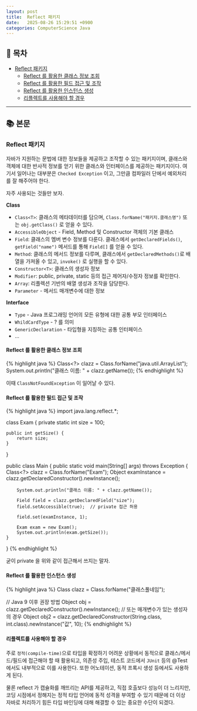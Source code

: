 ```yaml
---
layout: post
title:  Reflect 패키지
date:   2025-08-26 15:29:51 +0900
categories: ComputerScience Java
---
```


<!--more-->

## 📂 목차
- [Reflect 패키지](#reflect-패키지)
    - [Reflect 를 활용한 클래스 정보 조회](#reflect-를-활용한-클래스-정보-조회)
    - [Reflect 를 활용한 필드 접근 및 조작](#reflect-를-활용한-필드-접근-및-조작)
    - [Reflect 를 활용한 인스턴스 생성](#reflect-를-활용한-인스턴스-생성)
    - [리플렉트를 사용해야 할 경우](#리플렉트를-사용해야-할-경우)

---

## 📚 본문


### Reflect 패키지

자바가 지원하는 문법에 대한 정보들을 제공하고 조작할 수 있는 패키지이며, 클래스와 객체에 대한 반사적 정보를 얻기 위한 클래스와 인터페이스를 제공하는 패키지이다. 여기서 일어나는 대부분은 `Checked Exception` 이고, 그만큼 컴파일러 단에서 예외처리를 잘 해주어야 한다.

자주 사용되는 것들만 보자.

**Class**

- `Class<T>`: 클래스의 메타데이터를 담으며, `Class.forName("패키지.클래스명")` 또는 `obj.getClass()` 로 얻을 수 있다.
- `AccessibleObject` - Field, Method 및 Constructor 객체의 기본 클래스
- `Field`: 클래스의 멤버 변수 정보를 다룬다. 클래스에서 `getDeclaredFields()`, `getField("name")` 메서드를 통해 `Field[]` 를 얻을 수 있다.
- `Method`: 클래스의 메서드 정보를 다루며, 클래스에서 `getDeclaredMethods()`로 배열을 가져올 수 있고, `invoke()` 로 실행을 할 수 있다.
- `Constructor<T>`: 클래스의 생성자 정보
- `Modifier`: public, private, static 등의 접근 제어자/수정자 정보를 확인한다.
- `Array`: 리플렉션 기반의 배열 생성과 조작을 담당한다.
- `Parameter` - 메서드 매개변수에 대한 정보

**Interface**
- `Type` - Java 프로그래밍 언어의 모든 유형에 대한 공통 부모 인터페이스
- `WhildCardType` - ? 를 의미
- `GenericDeclaration` - 타입형을 지칭하는 공통 인터페이스
- ...

#### Reflect 를 활용한 클래스 정보 조회

{% highlight java %}
Class<?> clazz = Class.forName("java.util.ArrayList");
System.out.println("클래스 이름: " + clazz.getName());
{% endhighlight %}

이때 `ClassNotFoundException` 이 일어날 수 있다.

#### Reflect 를 활용한 필드 접근 및 조작

{% highlight java %}
import java.lang.reflect.*;


class Exam {
    private static int size = 100;

    public int getSize() {
        return size;
    }
}

public class Main {
    public static void main(String[] args) throws Exception {
        Class<?> clazz = Class.forName("Exam");
        Object examInstance = clazz.getDeclaredConstructor().newInstance();

        System.out.println("클래스 이름: " + clazz.getName());

        Field field = clazz.getDeclaredField("size");
        field.setAccessible(true);  // private 접근 허용

        field.set(examInstance, 1);

        Exam exam = new Exam();
        System.out.println(exam.getSize());
    }
}
{% endhighlight %}

굳이 private 을 위와 같이 접근해서 쓰지는 말자.

#### Reflect 를 활용한 인스턴스 생성

{% highlight java %}
Class clazz = Class.forName("클래스풀네임");

// Java 9 이후 권장 방법
Object obj = clazz.getDeclaredConstructor().newInstance();
// 또는 매개변수가 있는 생성자의 경우
Object obj2 = clazz.getDeclaredConstructor(String.class, int.class).newInstance("값", 10);
{% endhighlight %}

#### 리플렉트를 사용해야 할 경우

주로 `정적(compile-time)`으로 타입을 확정하기 어려운 상황에서 동적으로 클래스/메서드/필드에 접근해야 할 때 활용되고, 의존성 주입, 테스트 코드에서 `JUnit` 등의 @Test 에서도 내부적으로 이를 사용한다. 또한 어노테이션, 동적 프록시 생성 등에서도 사용하게 된다.

물론 reflect 가 캡슐화를 깨뜨리는 API를 제공하고, 직접 호출보다 성능이 더 느리지만, 코딩 시점에서 정해지는 정적 타입 언어에 동적 성격을 부여할 수 있기 때문에 더 이상 자바로 처리하기 힘든 타입 바인딩에 대해 해결할 수 있는 중요한 수단이 되겠다.